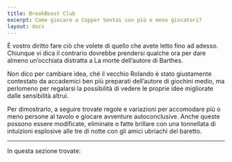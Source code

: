 ```yaml
---
title: BreakBeast Club
excerpt: Come giocare a Copper Sentai con più o meno giocatori?
layout: docs
---
```


È vostro diritto fare ciò che volete di quello che avete letto fino ad adesso. Chiunque vi dica il contrario dovrebbe prendersi qualche ora per dare almeno un’occhiata distratta a La morte dell’autore di Barthes. 

Non dico per cambiare idea, ché il vecchio Rolando è stato giustamente contestato da accademici ben più preparati dell’autore di giochini medio, ma perlomeno per regalarsi la possibilità di vedere le proprie idee migliorate dalle sensibilità altrui.

Per dimostrarlo, a seguire trovate regole e variazioni per accomodare più o meno persone al tavolo e giocare avventure autoconclusive. Anche queste possono essere modificate, eliminate o fatte brillare con una tonnellata di intuizioni esplosive alle tre di notte con gli amici ubriachi del baretto.

***

In questa sezione trovate:
